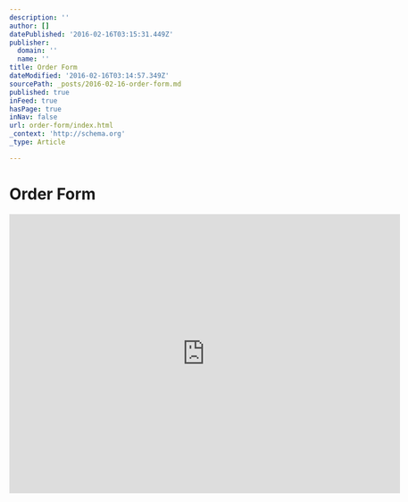 ```yaml
---
description: ''
author: []
datePublished: '2016-02-16T03:15:31.449Z'
publisher:
  domain: ''
  name: ''
title: Order Form
dateModified: '2016-02-16T03:14:57.349Z'
sourcePath: _posts/2016-02-16-order-form.md
published: true
inFeed: true
hasPage: true
inNav: false
url: order-form/index.html
_context: 'http://schema.org'
_type: Article

---
```

# Order Form

<iframe src="https://cdn.embedly.com/widgets/media.html?src=https%3A%2F%2Fdocs.google.com%2Fforms%2Fd%2F1x_1OIjenYzQDw70VY96NamyBoYasAjaxWUeMKtEBPPE%2Fviewform%3Fembedded%3Dtrue&amp;url=https%3A%2F%2Fdocs.google.com%2Fforms%2Fd%2F1x_1OIjenYzQDw70VY96NamyBoYasAjaxWUeMKtEBPPE%2Fviewform%3Fc%3D0%26w%3D1&amp;image=https%3A%2F%2Flh4.googleusercontent.com%2FSu6VFsoS7Zjj6NKd-q4uMBV-hFOxivhBCJqVUGKNIO39teclEI3dfTolT3ODyDD8LBc%3Dw1200-h630-p&amp;key=b7d04c9b404c499eba89ee7072e1c4f7&amp;type=text%2Fhtml&amp;schema=google" width="700" height="500" scrolling="no" frameborder="0" allowfullscreen="allowfullscreen" style=""></iframe>